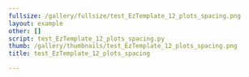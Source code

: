 ```yaml
---
fullsize: /gallery/fullsize/test_EzTemplate_12_plots_spacing.png
layout: example
other: []
script: test_EzTemplate_12_plots_spacing.py
thumb: /gallery/thumbnails/test_EzTemplate_12_plots_spacing.png
title: test_EzTemplate_12_plots_spacing

---
```

